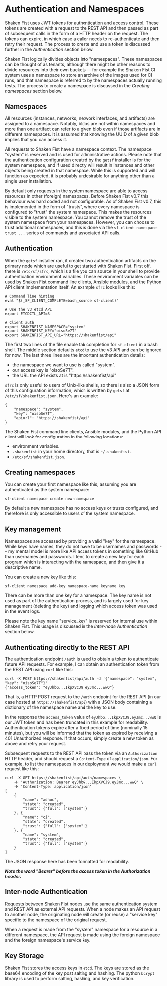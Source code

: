 # Authentication and Namespaces 

Shaken Fist uses JWT tokens for authentication and access control. These tokens
are created with a request to the REST API and then passed as part of subsequent
calls in the form of a HTTP header on the request. The tokens can expire, in
which case a caller needs to re-authenticate and then retry their request. The
process to create and use a token is discussed further in the
*Authentication* section below.

Shaken Fist logically divides objects into "namespaces". These namespaces can be
thought of as tenants, although there might be other reasons to divide resources
into their own buckets -- for example the Shaken Fist CI system uses a namespace
to store an archive of the images used for CI runs, and that namespace is referred
to by the namespaces actually running tests. The process to create a namespace is
discussed in the *Creating namespaces* section below.

## Namespaces

All resources (instances, networks, network interfaces, and artifacts) are
assigned to a namespace. Notably, blobs are not within namespaces and more than
one artifact can refer to a given blob even if those artifacts are in different
namespaces. It is assumed that knowing the UUID of a given blob implies that
you can access it.

All requests to Shaken Fist have a namespace context. The namespace "system" is
reserved and is used for administrative actions. Please note that the
authentication configuration created by the `getsf` installer is for the system
namespace, and if used directly will result in instances and other objects
being created in that namespace. While this is supported and will function as
expected, it is probably undesirable for anything other than a single user
installation.

By default only requests in the system namespace are able to access resources
in other (foreign) namespaces. Before Shaken Fist v0.7 this behaviour was hard
coded and not configurable. As of Shaken Fist v0.7, this is implemented in
the form of "trusts", where every namespace is configured to "trust" the system
namespace. This makes the resources visible to the system namespace. You cannot
remove the trust of the system namespace from your namespaces. However, you can
choose to trust additional namespaces, and this is done via the
`sf-client namespace trust ...` series of commands and associated API calls.

## Authentication

When the `getsf` installer ran, it created two authentication artifacts on the
primary node which are useful to get started with Shaken Fist. First off, there
is `/etc/sf/sfrc`, which is a file you can source in your shell to provide
authentication environment variables. These environment variables can be used
by Shaken Fist command line clients, Ansible modules, and the Python API client
implementation itself. An example `sfrc` looks like this:

```
# Command line hinting
eval "$(_SF_CLIENT_COMPLETE=bash_source sf-client)"

# Use the v3 etcd API
export ETCDCTL_API=3

# Client auth
export SHAKENFIST_NAMESPACE="system"
export SHAKENFIST_KEY="oisoSe7T"
export SHAKENFIST_API_URL="https://shakenfist/api"
```

The first two lines of the file enable tab completion for `sf-client` in a bash
shell. The middle section defaults `etcd` to use the v3 API and can be ignored
for now. The last three lines are the important authentication details:

* the namespace we want to use is called "system".
* our access key is "oisoSe7T".
* the URL the API exists at is "https://shakenfist/api"

`sfrc` is only useful to users of Unix-like shells, so there is also a JSON form
of this configuration information, which is written by `getsf` at
`/etc/sf/shakenfist.json`. Here's an example:

```
{
    "namespace": "system",
    "key": "oisoSe7T",
    "apiurl": "https://shakenfist/api"
}
```

The Shaken Fist command line clients, Ansible modules, and the Python API client
will look for configuration in the following locations:

* environment variables.
* `.shakenfist` in your home directory, that is `~/.shakenfist`.
* `/etc/sf/shakenfist.json`.

## Creating namespaces

You can create your first namespace like this, assuming you are authenticated
as the system namespace:

```
sf-client namespace create new-namespace
```

By default a new namespace has no access keys or trusts configured, and therefore
is only accessible to users of the system namespace.

## Key management

Namespaces are accessed by providing a valid "key" for the namespace. While
keys have names, they do not have to be usernames and passwords -- my mental
model is more like API access tokens in something like GitHub than usernames and
passwords. I tend to create a new key for each program which is interacting with
the namespace, and then give it a descriptive name.

You can create a new key like this:

```
sf-client namespace add-key namespace-name keyname key
```

There can be more than one key for a namespace. The key name is not used as part
of the authentication process, and is largely used for key management (deleting
the key) and logging which access token was used in the event logs.

Please note the key name "service_key" is reserved for internal use within
Shaken Fist. This usage is discussed in the *Inter-node Authentication* section
below.

## Authenticating directly to the REST API

The authentication endpoint `/auth` is used to obtain a token to authenticate
future API requests. For example, I can obtain an authentication token from the
REST API using `curl` like this:

```
curl -X POST https://shakenfist/api/auth -d '{"namespace": "system", "key": "oisoSe7T"}'
{"access_token": "eyJhbG...IkpXVCJ9.eyJmc...wwQ"}
```

That is, a HTTP POST request to the `/auth` endpoint for the REST API (in our
case hosted at `https://shakenfist/api`) with a JSON body containing a dictionary
of the namespace name and the key to use.

In the response the `access_token` value of  `eyJhbG...IkpXVCJ9.eyJmc...wwQ` is
our JWT token and has been truncated in this example for readability. Authentication
tokens expire after a fixed period of time (nominally 15 minutes), but you will
be informed that the token as expired by receiving a 401 Unauthorized response.
If that occurs, simply create a new token as above and retry your request.

Subsequent requests to the REST API pass the token via an `Authorization` HTTP
header, and should request a `Content-Type` of `application/json`. For example,
to list the namespaces in our deployment we would make a `curl` request like this:

```
curl -X GET https://shakenfist/api/auth/namespaces \
    -H 'Authorization: Bearer eyJhbG...IkpXVCJ9.eyJmc...wwQ' \
    -H 'Content-Type: application/json'
[
    {
        "name": "adhoc",
        "state": "created",
        "trust": {"full": ["system"]}
    }, {
        "name": "ci",
        "state": "created",
        "trust": {"full": ["system"]}
    }, {
        "name": "system",
        "state": "created",
        "trust": {"full": ["system"]}
    }
]
```

The JSON response here has been formatted for readability.

***Note the word "Bearer" before the access token in the Authorization header.***

## Inter-node Authentication

Requests between Shaken Fist nodes use the same authentication system and REST API
as external API requests. When a node makes an API request to another node, the
originating node will create (or reuse) a "service key" specific to the namespace
of the original request.

When a request is made from the "system" namespace for a resource in a different
namespace, the API request is made using the foreign namespace and the foreign
namespace's service key.

## Key Storage

Shaken Fist stores the access keys in `etcd`. The keys are stored as the base64
encoding of the key post salting and hashing. The python `bcrypt` library is used
to perform salting, hashing, and key verification.